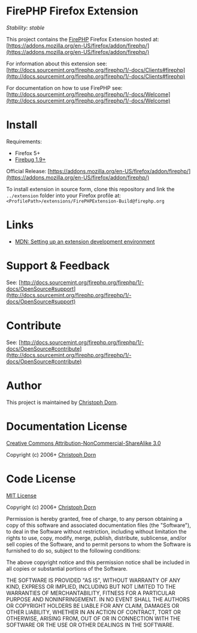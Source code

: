 FirePHP Firefox Extension
=========================

*Stability: stable*

This project contains the [FirePHP](http://www.firephp.org/) Firefox Extension hosted at:
[https://addons.mozilla.org/en-US/firefox/addon/firephp/](https://addons.mozilla.org/en-US/firefox/addon/firephp/)

For information about this extension see:
[http://docs.sourcemint.org/firephp.org/firephp/1/-docs/Clients#firephp](http://docs.sourcemint.org/firephp.org/firephp/1/-docs/Clients#firephp)

For documentation on how to use FirePHP see:
[http://docs.sourcemint.org/firephp.org/firephp/1/-docs/Welcome](http://docs.sourcemint.org/firephp.org/firephp/1/-docs/Welcome)


Install
=======

Requirements:

  * Firefox 5+
  * [Firebug 1.9+](http://getfirebug.com/downloads)

Official Release: [https://addons.mozilla.org/en-US/firefox/addon/firephp/](https://addons.mozilla.org/en-US/firefox/addon/firephp/)

To install extension in source form, clone this repository and link the `../extension` folder into your 
Firefox profile at: `<ProfilePath>/extensions/FirePHPExtension-Build@firephp.org`


Links
=====

  * [MDN: Setting up an extension development environment](https://developer.mozilla.org/en/setting_up_extension_development_environment)


Support & Feedback
==================

See: [http://docs.sourcemint.org/firephp.org/firephp/1/-docs/OpenSource#support](http://docs.sourcemint.org/firephp.org/firephp/1/-docs/OpenSource#support)


Contribute
==========

See: [http://docs.sourcemint.org/firephp.org/firephp/1/-docs/OpenSource#contribute](http://docs.sourcemint.org/firephp.org/firephp/1/-docs/OpenSource#contribute)


Author
======

This project is maintained by [Christoph Dorn](http://www.christophdorn.com/).


Documentation License
=====================

[Creative Commons Attribution-NonCommercial-ShareAlike 3.0](http://creativecommons.org/licenses/by-nc-sa/3.0/)

Copyright (c) 2006+ [Christoph Dorn](http://www.christophdorn.com/)


Code License
============

[MIT License](http://www.opensource.org/licenses/mit-license.php)

Copyright (c) 2006+ [Christoph Dorn](http://www.christophdorn.com/)

Permission is hereby granted, free of charge, to any person obtaining a copy
of this software and associated documentation files (the "Software"), to deal
in the Software without restriction, including without limitation the rights
to use, copy, modify, merge, publish, distribute, sublicense, and/or sell
copies of the Software, and to permit persons to whom the Software is
furnished to do so, subject to the following conditions:

The above copyright notice and this permission notice shall be included in
all copies or substantial portions of the Software.

THE SOFTWARE IS PROVIDED "AS IS", WITHOUT WARRANTY OF ANY KIND, EXPRESS OR
IMPLIED, INCLUDING BUT NOT LIMITED TO THE WARRANTIES OF MERCHANTABILITY,
FITNESS FOR A PARTICULAR PURPOSE AND NONINFRINGEMENT. IN NO EVENT SHALL THE
AUTHORS OR COPYRIGHT HOLDERS BE LIABLE FOR ANY CLAIM, DAMAGES OR OTHER
LIABILITY, WHETHER IN AN ACTION OF CONTRACT, TORT OR OTHERWISE, ARISING FROM,
OUT OF OR IN CONNECTION WITH THE SOFTWARE OR THE USE OR OTHER DEALINGS IN
THE SOFTWARE.
